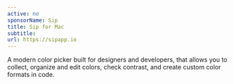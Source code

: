 ```yaml
---
active: no
sponsorName: Sip
title: Sip for Mac
subtitle: 
url: https://sipapp.io
---
```


A modern color picker built for designers and developers, that allows you to collect, organize and edit colors, check contrast, and create custom color formats in code.